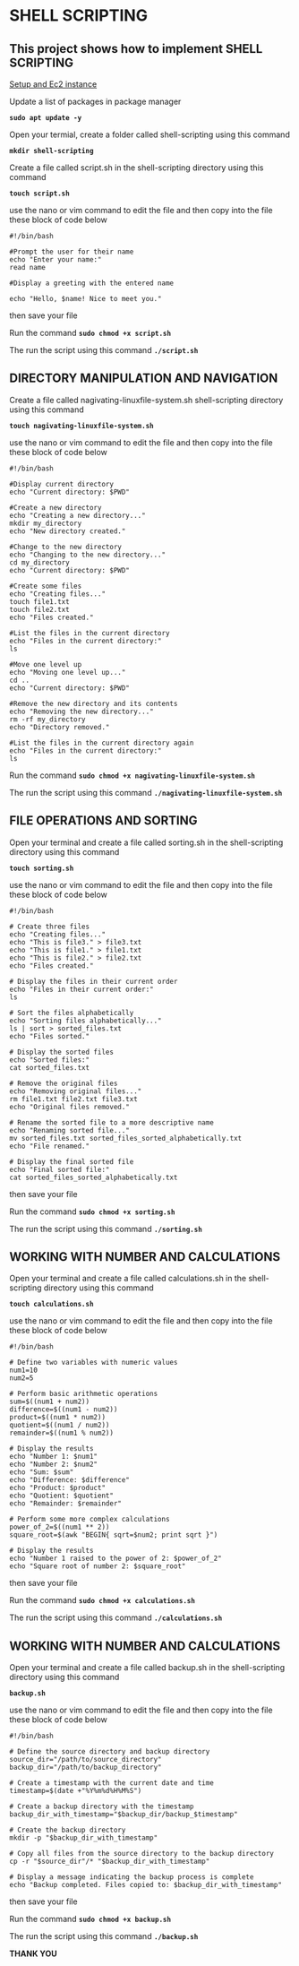 # SHELL SCRIPTING
 ## **This project shows how to implement SHELL SCRIPTING**

[Setup and Ec2 instance](https://docs.aws.amazon.com/AWSEC2/latest/UserGuide/EC2_GetStarted.html)

 Update a list of packages in package manager

 **`sudo apt update -y`**

 Open your termial, create a folder called shell-scripting using this command 

 **`mkdir shell-scripting`**

Create a file called script.sh in the shell-scripting directory using this command

**`touch script.sh`**

use the nano or vim command to edit the file and then copy into the file these block of code below
```
#!/bin/bash

#Prompt the user for their name
echo "Enter your name:"
read name

#Display a greeting with the entered name

echo "Hello, $name! Nice to meet you."
```

then save your file

Run the command **`sudo chmod +x script.sh`**

The run the script using this command **`./script.sh`**

## **DIRECTORY MANIPULATION AND NAVIGATION**

Create a file called nagivating-linuxfile-system.sh shell-scripting directory using this command

**`touch nagivating-linuxfile-system.sh`**

use the nano or vim command to edit the file and then copy into the file these block of code below
```
#!/bin/bash

#Display current directory
echo "Current directory: $PWD"

#Create a new directory
echo "Creating a new directory..."
mkdir my_directory
echo "New directory created."

#Change to the new directory
echo "Changing to the new directory..."
cd my_directory
echo "Current directory: $PWD"

#Create some files
echo "Creating files..."
touch file1.txt
touch file2.txt
echo "Files created."

#List the files in the current directory
echo "Files in the current directory:"
ls

#Move one level up
echo "Moving one level up..."
cd ..
echo "Current directory: $PWD"

#Remove the new directory and its contents
echo "Removing the new directory..."
rm -rf my_directory
echo "Directory removed."

#List the files in the current directory again
echo "Files in the current directory:"
ls
```
Run the command **`sudo chmod +x nagivating-linuxfile-system.sh`**

The run the script using this command **`./nagivating-linuxfile-system.sh`**

## **FILE OPERATIONS AND SORTING**

Open your terminal and create a file called sorting.sh in the shell-scripting directory using this command

**`touch sorting.sh`**

use the nano or vim command to edit the file and then copy into the file these block of code below
```
#!/bin/bash

# Create three files
echo "Creating files..."
echo "This is file3." > file3.txt
echo "This is file1." > file1.txt
echo "This is file2." > file2.txt
echo "Files created."

# Display the files in their current order
echo "Files in their current order:"
ls

# Sort the files alphabetically
echo "Sorting files alphabetically..."
ls | sort > sorted_files.txt
echo "Files sorted."

# Display the sorted files
echo "Sorted files:"
cat sorted_files.txt

# Remove the original files
echo "Removing original files..."
rm file1.txt file2.txt file3.txt
echo "Original files removed."

# Rename the sorted file to a more descriptive name
echo "Renaming sorted file..."
mv sorted_files.txt sorted_files_sorted_alphabetically.txt
echo "File renamed."

# Display the final sorted file
echo "Final sorted file:"
cat sorted_files_sorted_alphabetically.txt

```

then save your file

Run the command **`sudo chmod +x sorting.sh`**

The run the script using this command **`./sorting.sh`**

## **WORKING WITH NUMBER AND CALCULATIONS**

Open your terminal and create a file called calculations.sh in the shell-scripting directory using this command

**`touch calculations.sh`**

use the nano or vim command to edit the file and then copy into the file these block of code below
```
#!/bin/bash

# Define two variables with numeric values
num1=10
num2=5

# Perform basic arithmetic operations
sum=$((num1 + num2))
difference=$((num1 - num2))
product=$((num1 * num2))
quotient=$((num1 / num2))
remainder=$((num1 % num2))

# Display the results
echo "Number 1: $num1"
echo "Number 2: $num2"
echo "Sum: $sum"
echo "Difference: $difference"
echo "Product: $product"
echo "Quotient: $quotient"
echo "Remainder: $remainder"

# Perform some more complex calculations
power_of_2=$((num1 ** 2))
square_root=$(awk "BEGIN{ sqrt=$num2; print sqrt }")

# Display the results
echo "Number 1 raised to the power of 2: $power_of_2"
echo "Square root of number 2: $square_root"
```

then save your file

Run the command **`sudo chmod +x calculations.sh`**

The run the script using this command **`./calculations.sh`**

## **WORKING WITH NUMBER AND CALCULATIONS**

Open your terminal and create a file called backup.sh in the shell-scripting directory using this command

**`backup.sh`**

use the nano or vim command to edit the file and then copy into the file these block of code below
```
#!/bin/bash

# Define the source directory and backup directory
source_dir="/path/to/source_directory"
backup_dir="/path/to/backup_directory"

# Create a timestamp with the current date and time
timestamp=$(date +"%Y%m%d%H%M%S")

# Create a backup directory with the timestamp
backup_dir_with_timestamp="$backup_dir/backup_$timestamp"

# Create the backup directory
mkdir -p "$backup_dir_with_timestamp"

# Copy all files from the source directory to the backup directory
cp -r "$source_dir"/* "$backup_dir_with_timestamp"

# Display a message indicating the backup process is complete
echo "Backup completed. Files copied to: $backup_dir_with_timestamp"
```

then save your file

Run the command **`sudo chmod +x backup.sh`**

The run the script using this command **`./backup.sh`**


**THANK YOU**
